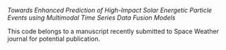 *Towards Enhanced Prediction of High-Impact Solar Energetic Particle Events using Multimodal Time Series Data Fusion Models*


This code belongs to a manuscript recently submitted to Space Weather journal for potential publication.
